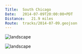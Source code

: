 ```yaml
---
Title:	South Chicago
Date:	2014-07-09T20:00:00+PDT
Distance:	21.9 miles
Route:	tracks/2014-07-09.geojson
---
```


![landscape](https://farm6.staticflickr.com/5476/14652337413_b587e8feb6.jpg "Chicago from the top")

![landscape](https://farm4.staticflickr.com/3914/14631975572_c9b80338a1.jpg "The Art of the Bicycle Seat")
